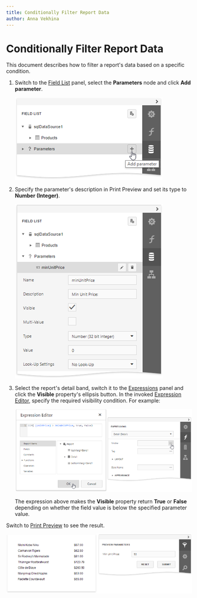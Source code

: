 ```yaml
---
title: Conditionally Filter Report Data
author: Anna Vekhina
---
```

# Conditionally Filter Report Data

This document describes how to filter a report's data based on a specific condition.

1. Switch to the [Field List](../../report-designer-tools/ui-panels/field-list.md) panel, select the **Parameters** node and click **Add parameter**.
	
	![](../../../../images/eurd-web-shaping-filter-add-parameter.png)

2. Specify the parameter's description in Print Preview and set its type to **Number (Integer)**.
	
	![](../../../../images/eurd-web-shaping-filter-parameter-settings.png)

3. Select the report's detail band, switch it to the [Expressions](../../report-designer-tools/ui-panels/expressions-panel.md) panel and click the **Visible** property's ellipsis button. In the invoked [Expression Editor](../../report-designer-tools/expression-editor.md), specify the required visibility condition. For example:
	
	![](../../../../images/eurd-web-shaping-formatting-rule-filter-condition.png)
	
	The expression above makes the **Visible** property return **True** or **False** depending on whether the field value is below the specified parameter value.

Switch to [Print Preview](../../preview-print-and-export-reports.md) to see the result. 

![](../../../../images/eurd-web-shaping-filter-result.png)